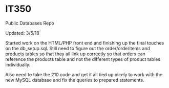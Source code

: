# IT350
Public Databases Repo

Updated: 3/5/18

Started work on the HTML/PHP front end and finishing up the final touches on the 
db_setup.sql. Still need to figure out the order/orderitems and products tables
so that they all link up correctly so that orders can reference the products table
and not the different types of product tables individually. 

Also need to take the 210 code and get it all tied up nicely to work with the new
MySQL database and fix the queries to prepared statements.
